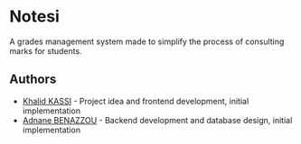 # Notesi
A grades management system made to simplify the process of consulting marks for students.

## Authors

- [Khalid KASSI](https://github.com/Khalid9ASSI) - Project idea and frontend development, initial implementation
- [Adnane BENAZZOU](https://github.com/AdnaneBenazzou) - Backend development and database design, initial implementation
